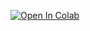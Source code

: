 [![Open In Colab](https://colab.research.google.com/assets/colab-badge.svg)](https://colab.research.google.com/github/rht/climate_stress_test_energy_company/blob/main/code%20(no%20need%20to%20read)/climate_stress_test.ipynb)
